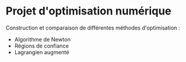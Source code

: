 # Projet d'optimisation numérique

Construction et comparaison de différentes méthodes d'optimisation :
- Algorithme de Newton
- Régions de confiance
- Lagrangien augmenté
